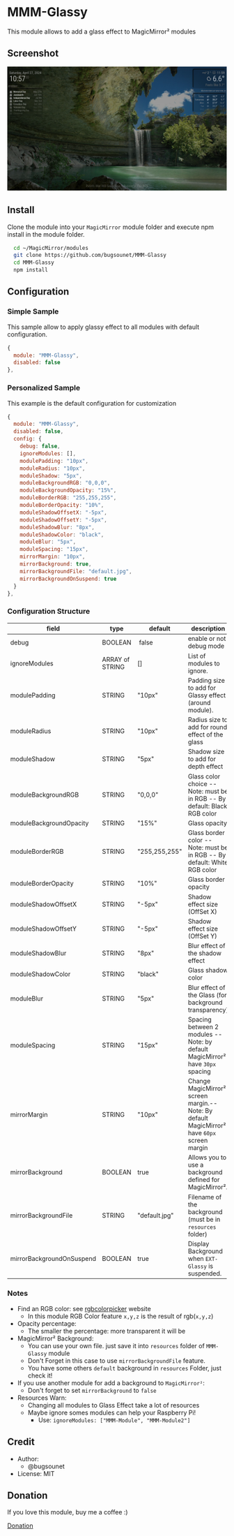 # MMM-Glassy

This module allows to add a glass effect to MagicMirror² modules

## Screenshot

![Screenshot](https://github.com/bugsounet/MMM-Bugsounet/blob/dev/EXTs/EXT-Glassy/Screenshot.png?raw=true)

## Install

Clone the module into your `MagicMirror` module folder and execute npm install in the module folder.

```sh
  cd ~/MagicMirror/modules
  git clone https://github.com/bugsounet/MMM-Glassy
  cd MMM-Glassy
  npm install
```

## Configuration

### Simple Sample

This sample allow to apply glassy effect to all modules with default configuration.

```js
{
  module: "MMM-Glassy",
  disabled: false
},
```

### Personalized Sample

This example is the default configuration for customization

```js
{
  module: "MMM-Glassy",
  disabled: false,
  config: {
    debug: false,
    ignoreModules: [],
    modulePadding: "10px",
    moduleRadius: "10px",
    moduleShadow: "5px",
    moduleBackgroundRGB: "0,0,0",
    moduleBackgroundOpacity: "15%",
    moduleBorderRGB: "255,255,255",
    moduleBorderOpacity: "10%",
    moduleShadowOffsetX: "-5px",
    moduleShadowOffsetY: "-5px",
    moduleShadowBlur: "8px",
    moduleShadowColor: "black",
    moduleBlur: "5px",
    moduleSpacing: "15px",
    mirrorMargin: "10px",
    mirrorBackground: true,
    mirrorBackgroundFile: "default.jpg",
    mirrorBackgroundOnSuspend: true
  }
},
```

### Configuration Structure

| field | type | default | description |
| --- | --- | --- | --- |
| debug | BOOLEAN | false | enable or not debug mode |
| ignoreModules | ARRAY of STRING | [] | List of modules to ignore. |
| modulePadding | STRING | "10px" | Padding size to add for Glassy effect (around module). |
| moduleRadius | STRING | "10px" | Radius size to add for round effect of the glass |
| moduleShadow | STRING | "5px" | Shadow size to add for depth effect |
| moduleBackgroundRGB | STRING | "0,0,0" | Glass color choice  -- Note: must be in RGB -- By default: Black RGB color |
| moduleBackgroundOpacity | STRING | "15%" | Glass opacity |
| moduleBorderRGB | STRING | "255,255,255" | Glass border color -- Note: must be in RGB -- By default: White RGB color |
| moduleBorderOpacity | STRING | "10%" | Glass border opacity |
| moduleShadowOffsetX | STRING | "-5px" | Shadow effect size (OffSet X) |
| moduleShadowOffsetY | STRING | "-5px" | Shadow effect size (OffSet Y) |
| moduleShadowBlur | STRING | "8px" | Blur effect of the shadow effect |
| moduleShadowColor | STRING | "black" | Glass shadow color |
| moduleBlur | STRING | "5px" | Blur effect of the Glass (for background transparency)  |
| moduleSpacing | STRING | "15px" | Spacing between 2 modules -- Note: by default MagicMirror² have `30px` spacing |
| mirrorMargin | STRING | "10px" | Change MagicMirror² screen margin.-- Note: By default MagicMirror² have `60px` screen margin |
| mirrorBackground | BOOLEAN | true | Allows you to use a background defined for MagicMirror². |
| mirrorBackgroundFile | STRING | "default.jpg" | Filename of the background (must be in `resources` folder) |
| mirrorBackgroundOnSuspend | BOOLEAN | true | Display Background when `EXT-Glassy` is suspended. |

### Notes

* Find an RGB color: see [rgbcolorpicker](https://rgbcolorpicker.com/) website
  * In this module RGB Color feature  `x,y,z` is the result of rgb(`x,y,z`)
* Opacity percentage:
  * The smaller the percentage: more transparent it will be
* MagicMirror² Background:
  * You can use your own file. just save it into `resources` folder of `MMM-Glassy` module
  * Don't Forget in this case to use `mirrorBackgroundFile` feature.
  * You have some others `default` background in `resources` Folder, just check it!
* If you use another module for add a background to `MagicMirror²`:
  * Don't forget to set `mirrorBackground` to `false`
* Resources Warn:
  * Changing all modules to Glass Effect take a lot of resources
  * Maybe ignore somes modules can help your Raspberry Pi!
    * Use: `ignoreModules: ["MMM-Module", "MMM-Module2"]`

## Credit

* Author:
  * @bugsounet
* License: MIT

## Donation

 If you love this module, buy me a coffee :)

 [Donation](https://www.paypal.com/cgi-bin/webscr?cmd=_s-xclick&hosted_button_id=TTHRH94Y4KL36&source=url)
